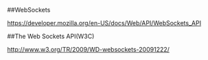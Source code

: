 ##WebSockets

https://developer.mozilla.org/en-US/docs/Web/API/WebSockets_API

##The Web Sockets API(W3C)

http://www.w3.org/TR/2009/WD-websockets-20091222/


	
	



